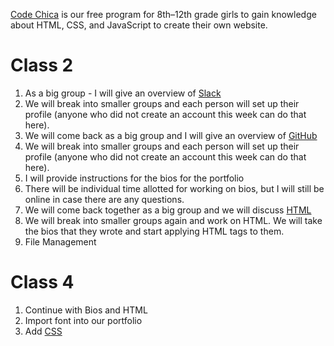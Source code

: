 [Code Chica](./) is our free program for 8th–12th grade girls to gain knowledge
about HTML, CSS, and JavaScript to create their own website.

# Class 2

1. As a big group - I will give an overview of [Slack](../plus-plus/guides/slack.html)
2. We will break into smaller groups and each person will set up their profile (anyone who did not create an account this week can do that here).
3. We will come back as a big group and I will give an overview of [GitHub](../plus-plus/guides/github.html)
4. We will break into smaller groups and each person will set up their profile (anyone who did not create an account this week can do that here).
5. I will provide instructions for the bios for the portfolio
6. There will be individual time allotted for working on bios, but I will still be online in case there are any questions.
7. We will come back together as a big group and we will discuss [HTML](../plus-plus/guides/html.html)
8. We will break into smaller groups again and work on HTML. We will take the bios that they wrote and start applying HTML tags to them.
9. File Management

# Class 4

1. Continue with Bios and HTML
2. Import font into our portfolio 
3. Add [CSS](../plus-plus/guides/css.html) 